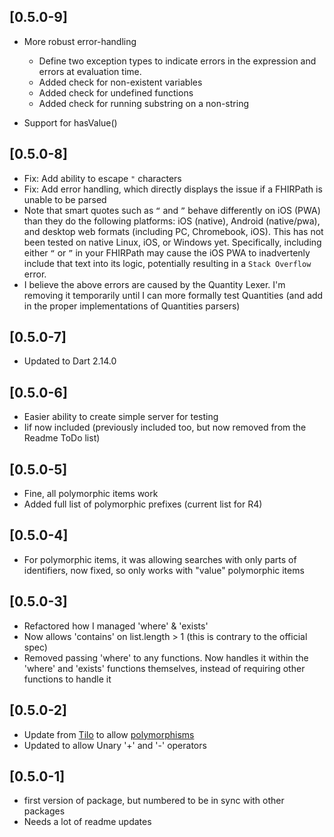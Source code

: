 ## [0.5.0-9]
* More robust error-handling 
    * Define two exception types to indicate errors in the expression and 
errors at evaluation time.
    * Added check for non-existent variables
    * Added check for undefined functions
    * Added check for running substring on a non-string

* Support for hasValue()

## [0.5.0-8]
* Fix: Add ability to escape `"` characters
* Fix: Add error handling, which directly displays the issue if a FHIRPath is unable to be parsed
* Note that smart quotes such as `“` and `”` behave differently on iOS (PWA) than they do the following platforms: iOS (native), Android (native/pwa), and desktop web formats (including PC, Chromebook, iOS). This has not been tested on native Linux, iOS, or Windows yet. Specifically, including either `“` or `”` in your FHIRPath may cause the iOS PWA to inadvertenly include that text into its logic, potentially resulting in a `Stack Overflow` error.
* I believe the above errors are caused by the Quantity Lexer. I'm removing it temporarily until I can more formally test Quantities (and add in the proper implementations of Quantities parsers)

## [0.5.0-7]
* Updated to Dart 2.14.0

## [0.5.0-6]
* Easier ability to create simple server for testing
* Iif now included (previously included too, but now removed from the Readme ToDo list)

## [0.5.0-5]
* Fine, all polymorphic items work
* Added full list of polymorphic prefixes (current list for R4)

## [0.5.0-4]
* For polymorphic items, it was allowing searches with only parts of identifiers, now fixed, so only works with "value" polymorphic items

## [0.5.0-3]
* Refactored how I managed 'where' & 'exists'
* Now allows 'contains' on list.length > 1 (this is contrary to the official spec)
* Removed passing 'where' to any functions. Now handles it within the 'where' and 'exists' functions themselves, instead of requiring other functions to handle it

## [0.5.0-2]
* Update from [Tilo](https://github.com/tiloc) to allow [polymorphisms](https://github.com/MayJuun/fhir/pull/20)
* Updated to allow Unary '+' and '-' operators

## [0.5.0-1]
* first version of package, but numbered to be in sync with other packages
* Needs a lot of readme updates
